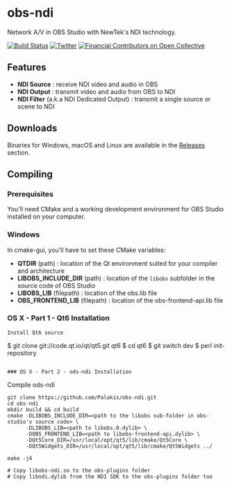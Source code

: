 obs-ndi
==============

Network A/V in OBS Studio with NewTek's NDI technology.

[![Build Status](https://dev.azure.com/Palakis/obs-ndi/_apis/build/status/Palakis.obs-ndi?branchName=master)](https://dev.azure.com/Palakis/obs-ndi/_build/latest?definitionId=1&branchName=master)
[![Twitter](https://img.shields.io/twitter/url/https/twitter.com/fold_left.svg?style=social&label=Follow%20%40LePalakis)](https://twitter.com/LePalakis)
[![Financial Contributors on Open Collective](https://opencollective.com/obs-websocket/all/badge.svg?label=financial+contributors)](https://opencollective.com/obs-websocket)

## Features
- **NDI Source** : receive NDI video and audio in OBS
- **NDI Output** : transmit video and audio from OBS to NDI
- **NDI Filter** (a.k.a NDI Dedicated Output) : transmit a single source or scene to NDI

## Downloads
Binaries for Windows, macOS and Linux are available in the [Releases](https://github.com/Palakis/obs-ndi/releases) section.

## Compiling
### Prerequisites
You'll need CMake and a working development environment for OBS Studio installed on your computer.

### Windows
In cmake-gui, you'll have to set these CMake variables:
- **QTDIR** (path) : location of the Qt environment suited for your compiler and architecture
- **LIBOBS_INCLUDE_DIR** (path) : location of the `libobs` subfolder in the source code of OBS Studio
- **LIBOBS_LIB** (filepath) : location of the obs.lib file
- **OBS_FRONTEND_LIB** (filepath) : location of the obs-frontend-api.lib file

### OS X - Part 1 - Qt6 Installation
```
Install Qt6 source
```

$ git clone git://code.qt.io/qt/qt5.git qt6
$ cd qt6
$ git switch dev
$ perl init-repository
```

### OS X - Part 2 - ods-ndi Installation
```
Compile ods-ndi
```
git clone https://github.com/Palakis/obs-ndi.git
cd obs-ndi
mkdir build && cd build
cmake -DLIBOBS_INCLUDE_DIR=<path to the libobs sub-folder in obs-studio's source code> \
      -DLIBOBS_LIB=<path to libobs.0.dylib> \
      -DOBS_FRONTEND_LIB=<path to libobs-frontend-api.dylib> \
      -DQt5Core_DIR=/usr/local/opt/qt5/lib/cmake/Qt5Core \
      -DQt5Widgets_DIR=/usr/local/opt/qt5/lib/cmake/Qt5Widgets ../

make -j4

# Copy libobs-ndi.so to the obs-plugins folder
# Copy libndi.dylib from the NDI SDK to the obs-plugins folder too
```


